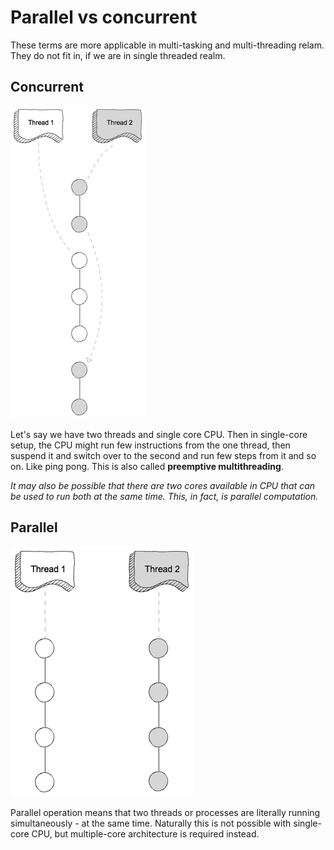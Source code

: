 # Parallel vs concurrent

These terms are more applicable in multi-tasking and multi-threading relam. They do not fit in, if we are in single threaded realm.

## Concurrent

![Concurrent](assets/concurrent-2.png)

Let's say we have two threads and single core CPU. Then in single-core setup, the CPU might run few instructions from the one thread, then suspend it and switch over to the second and run few steps from it and so on. Like ping pong. This is also called **preemptive multithreading**.

_It may also be possible that there are two cores available in CPU that can be used to run both at the same time. This, in fact, is parallel computation._

## Parallel

![Parallel](assets/parallel-2.png)

Parallel operation means that two threads or processes are literally running simultaneously - at the same time. Naturally this is not possible with single-core CPU, but multiple-core architecture is required instead.
